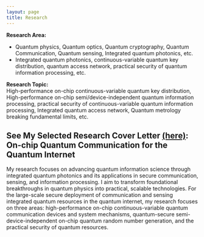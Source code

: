 ```yaml
---
layout: page
title: Research
---  
```

__Research  Area:__    
- Quantum physics, Quantum optics, Quantum cryptography, Quantum Communication, Quantum sensing, Integrated quantum photonics, etc.
- Integrated quantum photonics, continuous-variable quantum key distribution,  quantum access network,  practical security of quantum information processing, etc.   

__Research Topic:__   
High-performance on-chip continuous-variable quantum key distribution, High-performance on-chip semi/device-independent quantum information processing, practical security of continuous-variable quantum information processing,  Integrated quantum access network, Quantum metrology breaking fundamental limits, etc.

## See My Selected Research Cover Letter <a href="Langlee123.github.io/files/Lang Li-Resume.pdf" target="_blank">(here)</a>: On-chip Quantum Communication for the Quantum Internet
My research focuses on advancing quantum information science through integrated quantum photonics and its applications in secure communication, sensing, and information processing. I aim to transform foundational breakthroughs in quantum physics into practical, scalable technologies. For the large-scale secure deployment of communication and sensing integrated quantum resources in the quantum internet, my research focuses on three areas: high-performance on-chip continuous-variable quantum communication devices and system mechanisms, quantum-secure semi-device-independent on-chip quantum random number generation, and the practical security of quantum resources. 

